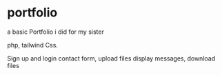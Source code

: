 # portfolio
a basic Portfolio i did for my sister

php, tailwind Css. 

Sign up and login
contact form, upload files
display messages, download files
